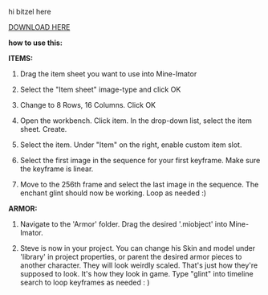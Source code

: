 hi bitzel here

[DOWNLOAD HERE](https://github.com/Bitzel/Mine-Imator-Enchant-Glint/releases/download/minecraft/MI_Enchants.zip)

__how to use this:__

**ITEMS:**
1. Drag the item sheet you want to use into Mine-Imator

2.   Select the "Item sheet" image-type and click OK

3.   Change to 8 Rows, 16 Columns. Click OK

4.   Open the workbench. Click item. In the drop-down list, select the item sheet.
Create.

5.   Select the item. Under "Item" on the right, enable custom item slot.

6.   Select the first image in the sequence for your first keyframe. Make sure the
keyframe is linear.

7.   Move to the 256th frame and select the last image in the sequence. The enchant
glint should now be working. Loop as needed :)

**ARMOR:**
1.   Navigate to the 'Armor' folder. Drag the desired '.miobject' into Mine-Imator.

2.   Steve is now in your project. You can change his Skin and model under 'library'
in project properties, or parent the desired armor pieces to another character.
They will look weirdly scaled. That's just how they're supposed to look. 
It's how they look in game. Type "glint" into timeline search to loop keyframes as
needed : )
